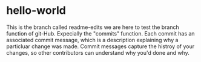# hello-world
This is the branch called readme-edits
we are here to test the branch function of git-Hub.
Expecially the "commits" function.
Each commit has an associated commit message, which is a description explaining why a particluar change was made. 
Commit messages capture the histroy of your changes, so other contributors can understand why you'd done and why.
